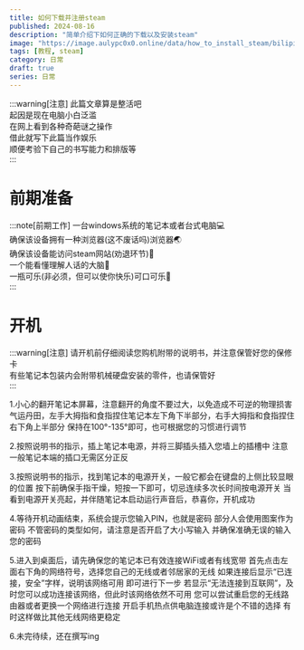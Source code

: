 ```yaml
---
title: 如何下载并注册steam
published: 2024-08-16
description: "简单介绍下如何正确的下载以及安装steam"
image: "https://image.aulypc0x0.online/data/how_to_install_steam/bilipic_202408261420128586.png"
tags: [教程, steam]
category: 日常
draft: true
series: 日常
---
```

:::warning[注意]
此篇文章算是整活吧  
起因是现在电脑小白泛滥  
在网上看到各种奇葩谜之操作  
借此就写下此篇当作娱乐  
顺便考验下自己的书写能力和排版等  
:::

# 前期准备
:::note[前期工作]
一台windows系统的笔记本或者台式电脑💻  
确保该设备拥有一种浏览器(这不废话吗)浏览器🌏  
确保该设备能访问steam网站(劝退环节)🛁  
一个能看懂理解人话的大脑🧠  
一瓶可乐(非必须，但可以使你快乐)可口可乐🥤  
:::

# 开机
:::warning[注意]
请开机前仔细阅读您购机附带的说明书，并注意保管好您的保修卡  
有些笔记本包装内会附带机械硬盘安装的零件，也请保管好  
:::

1.小心的翻开笔记本屏幕，注意翻开的角度不要过大，以免造成不可逆的物理损害
气运丹田，左手大拇指和食指捏住笔记本左下角下半部分，右手大拇指和食指捏住右下角上半部分
保持在100°-135°即可，也可根据您的习惯进行调节

2.按照说明书的指示，插上笔记本电源，并将三脚插头插入您墙上的插槽中
注意一般笔记本端的插口无需区分正反

3.按照说明书的指示，找到笔记本的电源开关，一般它都会在键盘的上侧比较显眼的位置
按下前确保手指干燥，短按一下即可，切忌连续多次长时间按电源开关
当看到电源开关亮起，并伴随笔记本启动运行声音后，恭喜你，开机成功

4.等待开机动画结束，系统会提示您输入PIN，也就是密码
部分人会使用图案作为密码
不管密码的类型如何，请注意是否开启了大小写输入
并确保准确无误的输入您的密码

5.进入到桌面后，请先确保您的笔记本已有效连接WiFi或者有线宽带
首先点击左面右下角的网络符号，选择您自己的无线或者邻居家的无线
如果连接后显示“已连接，安全”字样，说明该网络可用
即可进行下一步
若显示“无法连接到互联网”，及时您可以成功连接该网络，但此时该网络依然不可用
您可以尝试重启您的无线路由器或者更换一个网络进行连接
开启手机热点供电脑连接或许是个不错的选择
有时这样做比其他无线网络更稳定

6.未完待续，还在撰写ing